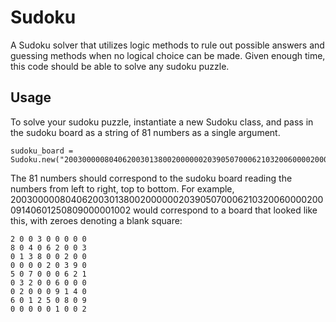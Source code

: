 Sudoku
======
A Sudoku solver that utilizes logic methods to rule out possible answers and guessing methods when no logical choice can be made. Given enough time, this code should be able to solve any sudoku puzzle. 



Usage
------

To solve your sudoku puzzle, instantiate a new Sudoku class, and pass in the sudoku board as a string of 81 numbers as a single argument. 

    sudoku_board = Sudoku.new("200300000804062003013800200000020390507000621032006000020009140601250809000001002")

The 81 numbers should correspond to the sudoku board reading the numbers from left to right, top to bottom.
For example, 200300000804062003013800200000020390507000621032006000020009140601250809000001002 would correspond to a board that looked like this, with zeroes denoting a blank square:

    2 0 0 3 0 0 0 0 0
    8 0 4 0 6 2 0 0 3
    0 1 3 8 0 0 2 0 0 
    0 0 0 0 2 0 3 9 0 
    5 0 7 0 0 0 6 2 1 
    0 3 2 0 0 6 0 0 0
    0 2 0 0 0 9 1 4 0 
    6 0 1 2 5 0 8 0 9
    0 0 0 0 0 1 0 0 2
    

    
